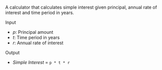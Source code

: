 A calculator that calculates simple interest given principal, annual rate of interest and time period in years.

Input
- *p*: Principal amount
- *t*: Time period in years
- *r*: Annual rate of interest

Output
- *Simple Interest* = `p * t * r`
